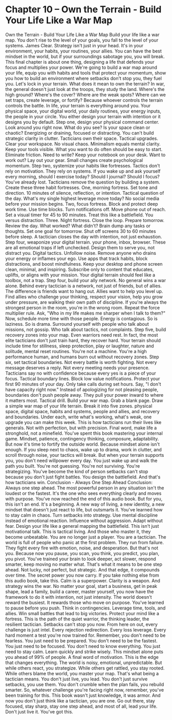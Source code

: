 # Chapter 10 – Own the Terrain - Build Your Life Like a War Map

Own the Terrain - Build Your Life Like a War Map Build your life like a war map. You don't rise to the level of your goals, you fall to the level of your systems. James Clear. Strategy isn't just in your head. It's in your environment, your habits, your routines, your allies. You can have the best mindset in the world, but if your surroundings sabotage you, you will break. This final chapter is about one thing, designing a life that defends your focus and multiplies your power. We're going to build a war map around your life, equip you with habits and tools that protect your momentum, show you how to build an environment where setbacks don't stop you, they fuel you. Let's lock in your terrain. What does it mean to own the terrain? In war, the general doesn't just look at the troops, they study the land. Where's the high ground? Where's the cover? Where are the weak spots? Where can we set traps, create leverage, or fortify? Because whoever controls the terrain controls the battle. In life, your terrain is everything around you. Your physical space, your digital world, your daily routines, your energy inputs, the people in your circle. You either design your terrain with intention or it designs you by default. Step one, design your physical command center. Look around you right now. What do you see? Is your space clean or chaotic? Energizing or draining, focused or distracting. You can't build strategic clarity in clutter. Tacticians own their space. Tactical upgrades. Clear your workspace. No visual chaos. Minimalism equals mental clarity. Keep your tools visible. What you want to do often should be easy to start. Eliminate friction. Need to write? Keep your notebook on your desk. Want to work out? Lay out your gear. Small changes create psychological momentum. Step two, systemize your habits like fortresses. Tactics don't rely on motivation. They rely on systems. If you wake up and ask yourself every morning, should I exercise today? Should I journal? Should I focus? You've already lost. Tacticians remove the question by building a system. Create these three habit fortresses. One, morning fortress. Set tone and direction. 10 minutes of silence, reflection, or intention. Tactical question of the day. What's my single highest leverage move today? No social media before your mission begins. Two, focus fortress. Block and protect deep work time. Use time blocks. Turn notifications off. Move phone out of reach. Set a visual timer for 45 to 90 minutes. Treat this like a battlefield. You versus distraction. Three. Night fortress. Close the loop. Prepare tomorrow. Review the day. What worked? What didn't? Brain dump any tasks or thoughts. Set one goal for tomorrow. Shut off screens 30 to 60 minutes before sleep. A tactician closes the day with intention, not just exhaustion. Step four, weaponize your digital terrain. your phone, inbox, browser. These are all emotional traps if left unchecked. Design them to serve you, not distract you. Digital tactics. Unfollow noise. Remove anyone who drains your energy or inflames your ego. Use apps that track habits, block distractions, and boost mindfulness. Keep your desktop and phone screen clean, minimal, and inspiring. Subscribe only to content that educates, uplifts, or aligns with your mission. Your digital terrain should feel like a toolbox, not a trap. Step four, build your ally network. No general wins a war alone. Behind every tactician is a network, not just of friends, but of allies. The difference is friends want to hang out. Allies want to help you level up. Find allies who challenge your thinking, respect your vision, help you grow under pressure, are walking their own path of discipline. If you're always the strongest person in the room, you're in the wrong room. Repeat the force multiplier rule. Ask, "Who in my life makes me sharper when I talk to them?" Now, schedule more time with those people. Energy is contagious. So is laziness. So is drama. Surround yourself with people who talk about missions, not gossip. Who talk about tactics, not complaints. Step five, build recovery zones into your map. Even warriors need rest. In fact, the most elite tacticians don't just train hard, they recover hard. Your terrain should include time for stillness, sleep protection, play or laughter, nature and solitude, mental reset routines. You're not a machine. You're a high performance human, and humans burn out without recovery zones. Step six, set tactical boundaries. Not every battle is worth fighting. Not every message deserves a reply. Not every meeting needs your presence. Tacticians say no with confidence because every yes is a piece of your focus. Tactical boundary lines. Block low value notifications. Protect your first 90 minutes of your day. Only take calls during set hours. Say, "I don't have capacity right now." Instead of apologizing for not pleasing people, boundaries don't push people away. They pull your power inward to where it matters most. Tactical drill. Build your war map. Grab a blank page. Draw a simple war map of your life terrain. Break it into five zones. physical space, digital space, habits and systems, people and allies, and recovery and boundaries. Under each, write what's working, what's weak, one upgrade you can make this week. This is how tacticians run their lives like generals. Not with perfection, but with precision. Final word, make life a stronghold, not a minefield. You've spent this book mastering your internal game. Mindset, patience, contingency thinking, composure, adaptability. But now it's time to fortify the outside world. Because mindset alone isn't enough. If you sleep next to chaos, wake up to drama, work in clutter, and scroll through noise, your tactics will break. But when your terrain supports you, you don't need willpower every day. You just wake up and walk the path you built. You're not guessing. You're not surviving. You're strategizing. You've become the kind of person setbacks can't stop because you don't just fight battles. You design the battlefield. And that's how tacticians win. Conclusion - Always One Step Ahead Conclusion: Always one step ahead. The most powerful person in any situation isn't the loudest or the fastest. It's the one who sees everything clearly and moves with purpose. You've now reached the end of this audio book. But for you, this isn't an end. It's a beginning. A new way of living, a new identity, a new mindset that doesn't just react to life, but outsmarts it. You've learned how to stay calm in chaos. Turn setbacks into strategy. Use mental discipline instead of emotional reaction. Influence without aggression. Adapt without fear. Design your life like a general mapping the battlefield. This isn't just motivational talk. This is tactical living. And those who master it, they become unbeatable. You are no longer just a player. You are a tactician. The world is full of people who panic at the first problem. They run from failure. They fight every fire with emotion, noise, and desperation. But that's not you. Because now you pause, you scan, you think, you predict, you plan, you pivot. You've trained your brain to look deeper, act slower, respond smarter, keep moving no matter what. That's what it means to be one step ahead. Not lucky, not perfect, but strategic. And that edge, it compounds over time. The secret power you now carry. If you take nothing else from this audio book, take this. Calm is a superpower. Clarity is a weapon. And strategy wins the war. No matter your goal, start a business, get in peak shape, lead a family, build a career, master yourself, you now have the framework to do it with intention, not just intensity. The world doesn't reward the busiest. It rewards those who move on purpose. You've learned to pause before you push. Think in contingencies. Leverage time, tools, and allies. Win small battles that lead to big victories. Protect your mind like a fortress. This is the path of the quiet warrior, the thinking leader, the resilient tactician. Setbacks can't stop you now. From here on out, every challenge is just intel. Every rejection redirection. Every loss leverage. Every hard moment a test you're now trained for. Remember, you don't need to be fearless. You just need to be prepared. You don't need to be the fastest. You just need to be focused. You don't need to know everything. You just need to stay calm. Learn quickly and strike wisely. This mindset alone puts you ahead of 99% of people. A final word of motivation. This is the edge that changes everything. The world is noisy, emotional, unpredictable. But while others react, you strategize. While others get rattled, you stay rooted. While others blame the world, you master your map. That's what being a tactician means. You don't just live, you lead. You don't just survive setbacks, you use them. You don't crumble when the plan fails, you rebuild smarter. So, whatever challenge you're facing right now, remember, you've been training for this. This book wasn't just knowledge, it was armor. And now you don't just think like a tactician, you are one. Go out there, stay focused, stay sharp, stay one step ahead, and most of all, lead your life. Don't just live it. You've got this.
